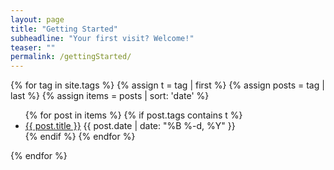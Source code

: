 ```yaml
---
layout: page
title: "Getting Started"
subheadline: "Your first visit? Welcome!"
teaser: ""
permalink: /gettingStarted/
---
```







{% for tag in site.tags %}
  {% assign t = tag | first %}
  {% assign posts = tag | last %}
{% assign items = posts | sort: 'date' %}
<ul>
{% for post in items  %}
  {% if post.tags contains t %}
  <li>
    <a href="{{ post.url }}">{{ post.title }}</a>
    <span class="date">{{ post.date | date: "%B %-d, %Y"  }}</span>
  </li>
  {% endif %}
{% endfor %}
</ul>
{% endfor %}